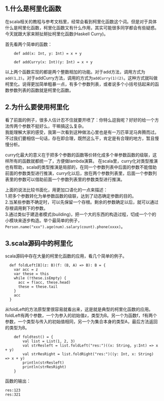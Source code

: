 ## 1.什么是柯里化函数
在scala相关的教程与参考文档里，经常会看到柯里化函数这个词。但是对于具体什么是柯里化函数，柯里化函数又有什么作用，其实可能很多同学都会有些疑惑。今天就跟大家来掰扯掰扯柯里化函数(Haskell Curry)。  

首先看两个简单的函数：  

```
    def add(x: Int, y: Int) = x + y

    def addCurry(x: Int)(y: Int) = x + y
```  

以上两个函数实现的都是两个整数相加的功能。对于add方法，调用方式为`add(1,2)`。对于addCurry方法，调用的方式为`addCurry(1)(2)`。这种方式就叫做柯里化。说得更加简单粗暴一点，有多个参数列表，或者说多个小括号括起来的函数参数列表的函数就是柯里化函数。  

## 2.为什么要使用柯里化
看了前面的例子，很多人估计忍不住就要开喷了：你特么逗我呢？好好的给一个方法传两个参数不挺好么，干嘛搞这么复杂。  
我能理解大家的感受，我第一次看到这种做法心里也是有一万匹草泥马奔腾而过。不过我们要相信一句话，存在即合理，既然这么干，肯定是有合理的地方，暂且慢慢分析。  

curry化最大的意义在于把多个参数的函数等价转化成多个单参数函数的级联，这样所有的函数就都统一了，方便做lambda演算。 在scala里，curry化对类型推演也有帮助，scala的类型推演是局部的，在同一个参数列表中后面的参数不能借助前面的参数类型进行推演，curry化以后，放在两个参数列表里，后面一个参数列表里的参数可以借助前面一个参数列表里的参数类型进行推演。  

上面的说法比较书面化，用更加口语化的一点来描述：  
1.把多个参数转化为单参数函数的级联，达到了动态确定参数的目的。  
2.当某些参数不确定时，可以先保留一个存根。剩余的参数确定以后，就可以通过存根调用剩下的参数。  
3.通过类似于建造者模式(building)，把一个大的东西的构造过程，切成一个个的小模块来逐步构造。举个最简单的例子，`Person.name("xxx").age(num).salary(count).phone(xxxx)`。  

## 3.scala源码中的柯里化
scala源码中存在大量的柯里化函数的应用，看几个简单的例子。  

```
  def foldLeft[B](z: B)(f: (B, A) => B): B = {
    var acc = z
    var these = this
    while (!these.isEmpty) {
      acc = f(acc, these.head)
      these = these.tail
    }
    acc
  }
```  

从foldLeft的方法原型里很容易就看出来，这是就是典型的柯里化函数的应用。foldLeft有两个参数，一个为参入的初始值z，类型为B。另一个为函数f，f有两个参数，一个类型与传入的初始值相同，另一个为集合本身的类型A，最后方法返回的类型为B。  

```
    def foldtest() = {
        val list = List(1, 2, 3)
        val strResleft = list.foldLeft("res:")((x: String, y:Int) => x + y)
        val strResRight = list.foldRight("res:")((y: Int, x: String) => x + y)
        println(strResleft)
        println(strResRight)
    }
```  

函数的输出：  

```
res:123
res:321
```  